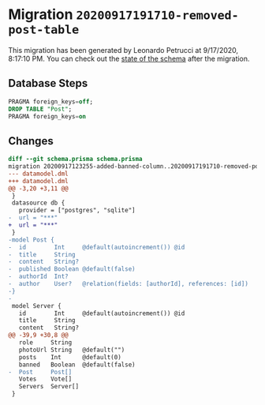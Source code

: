 # Migration `20200917191710-removed-post-table`

This migration has been generated by Leonardo Petrucci at 9/17/2020, 8:17:10 PM.
You can check out the [state of the schema](./schema.prisma) after the migration.

## Database Steps

```sql
PRAGMA foreign_keys=off;
DROP TABLE "Post";
PRAGMA foreign_keys=on
```

## Changes

```diff
diff --git schema.prisma schema.prisma
migration 20200917123255-added-banned-column..20200917191710-removed-post-table
--- datamodel.dml
+++ datamodel.dml
@@ -3,20 +3,11 @@
 }
 datasource db {
   provider = ["postgres", "sqlite"]
-  url = "***"
+  url = "***"
 }
-model Post {
-  id        Int     @default(autoincrement()) @id
-  title     String
-  content   String?
-  published Boolean @default(false)
-  authorId  Int?
-  author    User?   @relation(fields: [authorId], references: [id])
-}
-
 model Server {
   id        Int     @default(autoincrement()) @id
   title     String
   content   String?
@@ -39,9 +30,8 @@
   role     String
   photoUrl String   @default("")
   posts    Int      @default(0)
   banned   Boolean  @default(false)
-  Post     Post[]
   Votes    Vote[]
   Servers  Server[]
 }
```



